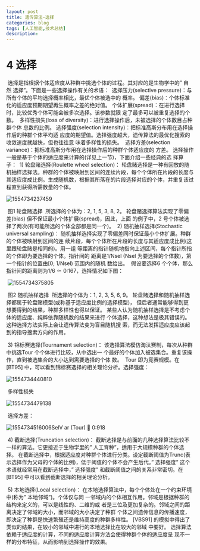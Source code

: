 ```yaml
---
layout: post
title: 遗传算法-选择
categories: blog
tags: [人工智能,技术总结]
description: 
---
```




# 4 选择

​	选择是指根据个体适应度从种群中挑选个体的过程。其对应的是生物学中的” 自然
选择”。下面是一些选择操作有关的术语：
​	选择压力(selective pressure)：与所有个体的平均选择概率相比，最优个体被选中的
概率。
​	偏差(bias)：个体标准化的适应度预期期望再生概率之差的绝对值。
​	个体扩展(spread)：在进行选择时，比较优秀个体可能会被多次选择。该参数就限
定了最多可以被重复选择的个数。
​	多样性损失(loss of diversity)：进行选择操作后，未被选择的个体数目占种群个体
总数的比例。
​	选择强度(selection intensity)：把标准高斯分布用在选择操作后的种群个体平均适
应度的期望值。选择强度越大，遗传算法的最优化搜索的收敛速度就越快，但也往往意
味着多样性的损失。
​	选择方差(selection variance)：把标准高斯分布用在选择操作后的种群个体适应度的
方差。
​	选择操作一般是基于个体的适应度来计算的(详见上一节)，下面介绍一些经典的选
择算子：
​	1) 轮盘赌选择(Roulette wheel selection)：
​	轮盘赌选择是一种有回放的随机抽样选择法。种群的个体被映射到区间的连续片段，每个个体所在片段的长度与其适应度成比例。生成随机数，根据其所落在的片段选择对应的个体，并重复该过程直到获得所需数量的个体。

![1554734237459](C:\Users\25080\AppData\Roaming\Typora\typora-user-images\1554734237459.png)

​										图1 轮盘赌选择
​	所选择的个体为：2, 1, 5, 3, 8, 2。
​	轮盘赌选择算法实现了零偏差(bias) 但不保证最小个体扩展(spread)，因此，上面
的例子中，2 号个体被选择了两次(有可能所选的个体全部都是同一个)。
​	2) 随机抽样选择(Stochastic universal sampling)：
​	随机抽样选择实现了零偏差同时保证最小个体扩展。种群的个体被映射到区间的连
续片段，每个个体所在片段的长度与其适应度成比例(这里跟轮盘赌是相同的)。用一组
等距离的指针随机地指向上述区间，每个指针所指的个体即为要选择的个体。指针间的
距离是1/Nsel (Nsel 为要选择的个体数)，第一个指针的位置由[0; 1/Nsel) 范围内的随机
数给出。
​	假设要选择6 个个体，那么指针间的距离则为1/6 ≃ 0:167，选择情况如下图：

​	![1554734375805](C:\Users\25080\AppData\Roaming\Typora\typora-user-images\1554734375805.png)

​									图2 随机抽样选择
​	所选择的个体为：1, 2, 3, 5, 6, 9。
​	轮盘赌选择和随机抽样选择都属于轮盘赌模型(或称基于适应度比例的选择模型)，
但后者通常能够得到更想要得到的结果，种群多样性也得以保证。
​	某些人认为随机抽样选择是不考虑个体的适应度、纯粹依靠随机数的结果来进行
个体选择，这种想法是极其错误的。这种选择方法实际上会让遗传算法变为盲目随机搜
索，而无法发挥适应度应该起到的指导搜索方向的作用。

​	3) 锦标赛选择(Tournament selection)：
​	该选择算法模仿淘汰赛制，每次从种群中挑选Tour 个个体进行比较，从中选出一
个最好的个体加入被选集合。重复该操作，直到被选集合的大小达到需要选择的个体
数。
​	Tour 即为竞赛规模。在[BT95] 中，可以看到锦标赛选择的相关理论分析。
​	选择强度：

![1554734440810](C:\Users\25080\AppData\Roaming\Typora\typora-user-images\1554734440810.png)

​	多样性损失

![1554734479138](C:\Users\25080\AppData\Roaming\Typora\typora-user-images\1554734479138.png)

​	选择方差：

![1554734516006](C:\Users\25080\AppData\Roaming\Typora\typora-user-images\1554734516006.png)SelV ar (Tour)  0:918

​	4) 截断选择(Truncation selection)：
​	截断选择是与前面的几种选择算法比较不一样的算法。它更接近于生物学里的” 人工育种”，适用于大规模种群的个体选择。
​	在截断选择中，根据适应度对种群个体进行分类。设定截断阈值为Trunc(表示选择作为父母的个体的比例)，低于阈值的个体不会产生后代。” 选择强度” 这个术语就经常用在截断选择中，” 选择强度” 和截断阈值之间的关系非常密切。在[BT95] 中可以看到截断选择的相关理论分析。

​	5) 本地选择(Local selection)：
​	在本地选择算法中，每个个体处在一个约束环境中(称为” 本地邻域”)。个体仅与同
一邻域内的个体相互作用。邻域是根据种群的结构来定义的，可以是线性的、二维的或
者是三位及更加复杂的。邻域之间的距离决定了邻域的大小，而邻域的大小决定了种群
个体之间遗传信息的传播速度，即决定了种群是快速繁殖还是维持高度的种群多样性。
[VBS91] 的模拟中得出了类似的结果，在较小的邻域中进行的本地选择比在较大的邻域
中要好。
​	选择算法依赖于适应度的计算，不同的适应度计算方法会使得种群个体的适应度呈
现不一样的分布特征，从而影响到选择操作的效果。